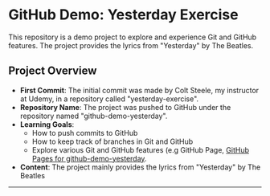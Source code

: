 # GitHub Demo: Yesterday Exercise

This repository is a demo project to explore and experience Git and GitHub features. The project provides the lyrics from "Yesterday" by The Beatles.

## Project Overview

- **First Commit**: The initial commit was made by Colt Steele, my instructor at Udemy, in a repository called "yesterday-exercise".
- **Repository Name**: The project was pushed to GitHub under the repository named "github-demo-yesterday".
- **Learning Goals**: 
  - How to push commits to GitHub
  - How to keep track of branches in Git and GitHub
  - Explore various Git and GitHub features (e.g GitHub Page, [GitHub Pages for github-demo-yesterday](https://taufik-shf.github.io/github-demo-yesterday/).
- **Content**: The project mainly provides the lyrics from "Yesterday" by The Beatles

---

